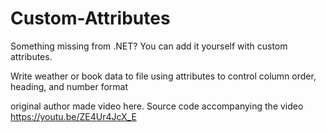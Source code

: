 # Custom-Attributes
Something missing from .NET? You can add it yourself with custom attributes.

Write weather or book data to file using attributes to control column order, heading, and number format 

original author made video here.
Source code accompanying the video https://youtu.be/ZE4Ur4JcX_E
